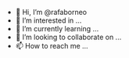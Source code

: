 - 👋 Hi, I’m @rafaborneo
- 👀 I’m interested in ...
- 🌱 I’m currently learning ...
- 💞️ I’m looking to collaborate on ...
- 📫 How to reach me ...

<!---
rafaborneo/rafaborneo is a ✨ special ✨ repository because its `README.md` (this file) appears on your GitHub profile.
You can click the Preview link to take a look at your changes.
--->
